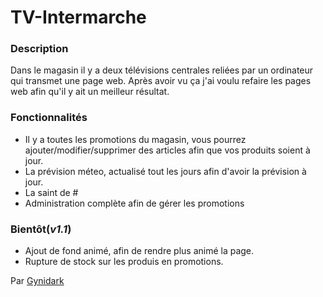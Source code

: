 # TV-Intermarche



### Description
Dans le magasin il y a deux télévisions centrales reliées par un ordinateur qui transmet une page web. Après avoir vu ça j'ai voulu refaire les pages web afin qu'il y ait un meilleur résultat.

### Fonctionnalités
- Il y a toutes les promotions du magasin, vous pourrez ajouter/modifier/supprimer des articles afin que vos produits soient à jour.
- La prévision méteo, actualisé tout les jours afin d'avoir la prévision à jour.
- La saint de #
- Administration complète afin de gérer les promotions

### Bientôt(*v1.1*)
- Ajout de fond animé, afin de rendre plus animé la page.
- Rupture de stock sur les produis en promotions.

Par [Gynidark](http://gynidark.github.io)
